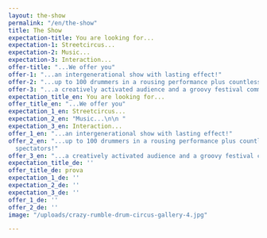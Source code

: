 ```yaml
---
layout: the-show
permalink: "/en/the-show"
title: The Show
expectation-title: You are looking for...
expectation-1: Streetcircus...
expectation-2: Music...
expectation-3: Interaction...
offer-title: "...We offer you"
offer-1: "...an intergenerational show with lasting effect!"
offer-2: "...up to 100 drummers in a rousing performance plus countless inspired spectators!"
offer-3: "...a creatively activated audience and a groovy festival community!"
expectation_title_en: You are looking for...
offer_title_en: "...We offer you"
expectation_1_en: Streetcircus...
expectation_2_en: "Music...\n\n "
expectation_3_en: Interaction...
offer_1_en: "...an intergenerational show with lasting effect!"
offer_2_en: "...up to 100 drummers in a rousing performance plus countless inspired
  spectators!"
offer_3_en: "...a creatively activated audience and a groovy festival community! "
expectation_title_de: ''
offer_title_de: prova
expectation_1_de: ''
expectation_2_de: ''
expectation_3_de: ''
offer_1_de: ''
offer_2_de: ''
image: "/uploads/crazy-rumble-drum-circus-gallery-4.jpg"

---
```

